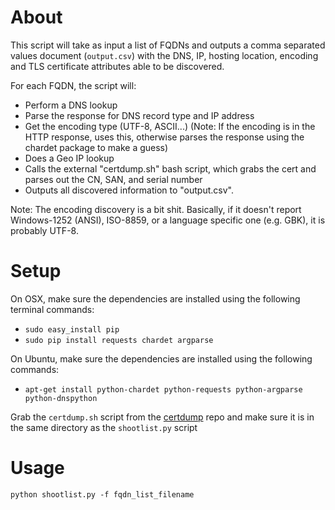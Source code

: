 # About
This script will take as input a list of FQDNs and outputs a comma separated values document (`output.csv`) with the DNS, IP, hosting location, encoding and TLS certificate attributes able to be discovered.

For each FQDN, the script will:
* Perform a DNS lookup
* Parse the response for DNS record type and IP address
* Get the encoding type (UTF-8, ASCII...) (Note: If the encoding is in the HTTP response, uses this, otherwise parses the response using the chardet package to make a guess)
* Does a Geo IP lookup
* Calls the external "certdump.sh" bash script, which grabs the cert and parses out the CN, SAN, and serial number
* Outputs all discovered information to "output.csv".

Note: The encoding discovery is a bit shit. Basically, if it doesn't report Windows-1252 (ANSI), ISO-8859, or a language specific one (e.g. GBK), it is probably UTF-8.

# Setup

On OSX, make sure the dependencies are installed using the following terminal commands:
* `sudo easy_install pip`
* `sudo pip install requests chardet argparse`

On Ubuntu, make sure the dependencies are installed using the following commands:
* `apt-get install python-chardet python-requests python-argparse python-dnspython`

Grab the `certdump.sh` script from the [certdump](https://github.com/notscottish/certdump) repo and make sure it is in the same directory as the `shootlist.py` script

# Usage
`python shootlist.py -f fqdn_list_filename`
